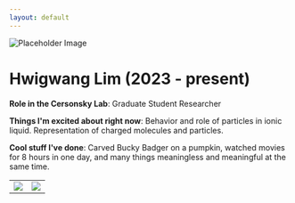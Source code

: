 ```yaml
---
layout: default
---
```


<!-- Replace `example_student` with your name -->
<img src="/website/assets/img/hwigwang_lim.png" alt="Placeholder Image" class="center" style="max-width: 100%">

<!-- Replace `Example Student` with your name and include your start date-->
# **Hwigwang Lim (2023 - present)**

<!-- Choose your title -- feel free to be professionally silly -->
**Role in the Cersonsky Lab**: Graduate Student Researcher

<!-- Name at least one research topic amongst this list -->
**Things I'm excited about right now**: Behavior and role of particles in ionic liquid. Representation of charged molecules and particles.

<!-- Ultimately, we'll use this section to
     include papers and talks, and contributions
     But for now put whatever you want -->
**Cool stuff I've done**: Carved Bucky Badger on a pumpkin, watched movies for 8 hours in one day, and many things meaningless and meaningful at the same time.


<!-- If you have photos you would like to exhibit,
     save them as `/assets/member_images/your_name_photo_#.png`
     and replace example_student below -->

|      |      |
|:----:|:----:|
|![](/website/assets/img/hwigwang_lim_1.png) | ![](/website/assets/img/hwigwang_lim_2.png) |




